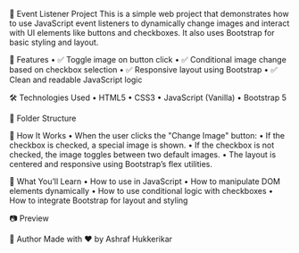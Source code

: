 📌 Event Listener Project
This is a simple web project that demonstrates how to use JavaScript event listeners to dynamically change images and interact with UI elements like buttons and checkboxes. It also uses Bootstrap for basic styling and layout.

🚀 Features
• 	✅ Toggle image on button click
• 	✅ Conditional image change based on checkbox selection
• 	✅ Responsive layout using Bootstrap
• 	✅ Clean and readable JavaScript logic

🛠️ Technologies Used
• 	HTML5
• 	CSS3
• 	JavaScript (Vanilla)
• 	Bootstrap 5

📂 Folder Structure


📸 How It Works
• 	When the user clicks the "Change Image" button:
• 	If the checkbox is checked, a special image is shown.
• 	If the checkbox is not checked, the image toggles between two default images.
• 	The layout is centered and responsive using Bootstrap’s flex utilities.

🧠 What You’ll Learn
• 	How to use  in JavaScript
• 	How to manipulate DOM elements dynamically
• 	How to use conditional logic with checkboxes
• 	How to integrate Bootstrap for layout and styling

📷 Preview


📌 Author
Made with ❤️ by Ashraf Hukkerikar
